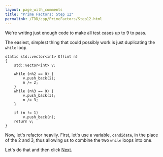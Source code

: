 ```yaml
---
layout: page_with_comments
title: "Prime Factors: Step 12"
permalink: /TDD/cpp/PrimeFactors/Step12.html
---
```


We're writing just enough code to make all test cases up to 9 to pass.

The easiest, simplest thing that could possibly work is just duplicating the ```while``` loop. 

```
static std::vector<int> Of(int n)
{
    std::vector<int> v;

    while (n%2 == 0) {
        v.push_back(2);
        n /= 2;
    }
    while (n%3 == 0) {
        v.push_back(3);
        n /= 3;
    }

    if (n != 1)
        v.push_back(n);
    return v;
}
```

Now, let's refactor heavily. First, let's use a variable, ```candidate```, in the place of the 2 and 3, thus allowing us to combine the two ```while``` loops into one.

Let's do that and then click [Next](Step13.html).
